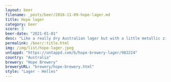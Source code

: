 ```yaml
---
layout: beer
filename: _posts/beer/2016-11-09-hope-lager.md
title: Hope lager
category: beer
score: 3
beer-date: "2021-01-01"
desc: "Like a really dry Australian lager but with a little metallic zing. I think this might have been in the can too long because the taste and the smell just don’t seem right. Once the head died the bad flavours went away a little, but there wasn’t much left then"
permalink: /beer/:title.html
img: /img/list/hope-lager.jpeg
untappd: "https://untappd.com/b/hope-brewery-lager/982224"
country: "Australia"
brewery: "Hope Brewery"
breweryURL: "brewery/hope-brewery.html"
style: "Lager - Helles"
---
```

